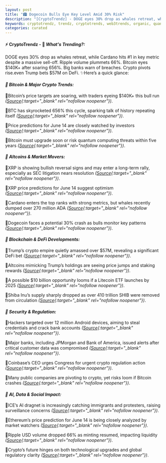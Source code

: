 ```yaml
---
layout: post
title: "🏙️ Dogecoin Bulls Eye Key Level Amid 30% Risk"
description: "[CryptoTrendz] - DOGE eyes 30% drop as whales retreat, while Cardano hits #1 in key metric despite a massive sell-off. Ripple volume plummets 66%. Bitcoin eyes $140K+ after soaring 656%. Big banks warn of breaches. Crypto pivots rise.even Trump bets $57M on DeFi."
keywords: cryptotrendz, trendz, cryptotrends, web3trends, organic, quantum, AI, Investors, Cardano, Bitcoin, SEC, Bank, XRP, Crypto, DOGE, Altcoins, CEO
categories: curated
---
```


#### ⚡ CryptoTrendz - 📌 *What's Trending?:*

DOGE eyes 30% drop as whales retreat, while Cardano hits #1 in key metric despite a massive sell-off. Ripple volume plummets 66%. Bitcoin eyes $140K+ after soaring 656%. Big banks warn of breaches. Crypto pivots rise.even Trump bets $57M on DeFi. ✨Here’s a quick glance:


#### *🔖  Bitcoin & Major Crypto Trends:*  

🔹Bitcoin’s price targets are soaring, with traders eyeing $140K+ this bull run *([Source](https://s.avyag.com/g7uv){:target="_blank" rel="nofollow noopener"})*.  

🔹BTC has skyrocketed 656% this cycle, sparking talk of history repeating itself *([Source](https://s.avyag.com/727y){:target="_blank" rel="nofollow noopener"})*.  

🔹Price predictions for June 14 are closely watched by investors *([Source](https://s.avyag.com/k2ef){:target="_blank" rel="nofollow noopener"})*.  

🔹Bitcoin must upgrade soon or risk quantum computing threats within five years *([Source](https://s.avyag.com/s7jm){:target="_blank" rel="nofollow noopener"})*.  

#### *🔖  Altcoins & Market Movers:*  

🔹XRP is showing bullish reversal signs and may enter a long-term rally, especially as SEC litigation nears resolution *([Source](https://s.avyag.com/1luu){:target="_blank" rel="nofollow noopener"})*.  

🔹XRP price predictions for June 14 suggest optimism *([Source](https://s.avyag.com/nq50){:target="_blank" rel="nofollow noopener"})*.  

🔹Cardano enters the top ranks with strong metrics, but whales recently dumped over 270 million ADA *([Source](https://s.avyag.com/47ax){:target="_blank" rel="nofollow noopener"})*.  

🔹Dogecoin faces a potential 30% crash as bulls monitor key patterns *([Source](https://s.avyag.com/x4y2){:target="_blank" rel="nofollow noopener"})*.  

#### *🔖  Blockchain & DeFi Developments:*  

🔹Trump’s crypto empire quietly amassed over $57M, revealing a significant DeFi bet *([Source](https://s.avyag.com/8jta){:target="_blank" rel="nofollow noopener"})*.  

🔹Altcoins mimicking Trump’s holdings are seeing price jumps and staking rewards *([Source](https://s.avyag.com/zhnd){:target="_blank" rel="nofollow noopener"})*.  

🔹A possible $10 billion opportunity looms if a Litecoin ETF launches by 2025 *([Source](https://s.avyag.com/bc10){:target="_blank" rel="nofollow noopener"})*.  

🔹Shiba Inu’s supply sharply dropped as over 410 trillion SHIB were removed from circulation *([Source](https://s.avyag.com/ty3d){:target="_blank" rel="nofollow noopener"})*.  

#### *🔖  Security & Regulation:*  

🔹Hackers targeted over 12 million Android devices, aiming to steal credentials and crack bank accounts *([Source](https://s.avyag.com/9gt6){:target="_blank" rel="nofollow noopener"})*.  

🔹Major banks, including JPMorgan and Bank of America, issued alerts after critical customer data was compromised *([Source](https://s.avyag.com/sgls){:target="_blank" rel="nofollow noopener"})*.  

🔹Coinbase’s CEO urges Congress for urgent crypto regulation action *([Source](https://s.avyag.com/w67w){:target="_blank" rel="nofollow noopener"})*.  

🔹Many public companies are pivoting to crypto, yet risks loom if Bitcoin crashes *([Source](https://s.avyag.com/xe0y){:target="_blank" rel="nofollow noopener"})*.  

#### *🔖  AI, Data & Social Impact:*  

🔹ICE’s AI dragnet is increasingly catching immigrants and protesters, raising surveillance concerns *([Source](https://s.avyag.com/mz47){:target="_blank" rel="nofollow noopener"})*.  

🔹Ethereum’s price prediction for June 14 is being closely analyzed by market watchers *([Source](https://s.avyag.com/38qc){:target="_blank" rel="nofollow noopener"})*.  

🔹Ripple USD volume dropped 66% as minting resumed, impacting liquidity *([Source](https://s.avyag.com/2vsc){:target="_blank" rel="nofollow noopener"})*.  

🔹Crypto’s future hinges on both technological upgrades and global regulatory clarity *([Source](https://s.avyag.com/1ysv){:target="_blank" rel="nofollow noopener"})*.